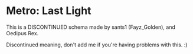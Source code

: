 Metro: Last Light
=======================================
This is a DISCONTINUED schema made by sants1 (Fayz_Golden), and Oedipus Rex.

Discontinued meaning, don't add me if you're having problems with this.
:)
